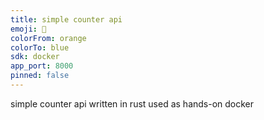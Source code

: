 ```yaml
---
title: simple counter api
emoji: 💯
colorFrom: orange
colorTo: blue
sdk: docker
app_port: 8000
pinned: false
---
```


simple counter api written in rust used as hands-on docker